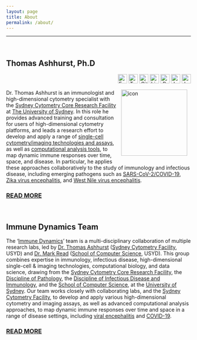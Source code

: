 ```yaml
---
layout: page
title: About
permalink: /about/
---
```


---

<br />

<h2>Thomas Ashhurst, Ph.D</h2><p style="text-align: right;">
<a href="mailto:thomas.ashhurst@sydney.edu.au"><img src="https://raw.githubusercontent.com/tomashhurst/tomashhurst.github.io/2a9877aba13f6f7b46b11728a68d7047debb0f36/custom_SVG/EmailSVG.svg" alt="Email logo" width="25"></a>
<a href="https://twitter.com/TomAsh_1"><img src="https://raw.githubusercontent.com/tomashhurst/tomashhurst.github.io/2a9877aba13f6f7b46b11728a68d7047debb0f36/custom_SVG/TwitterSVG.svg" alt="Twitter logo" width="25"></a>
<a href="https://github.com/tomashhurst"><img src="https://raw.githubusercontent.com/tomashhurst/tomashhurst.github.io/2a9877aba13f6f7b46b11728a68d7047debb0f36/custom_SVG/GithubSVG.svg" alt="Github logo" width="25"></a>
<a href="https://www.linkedin.com/in/thomas-ashhurst/"><img src="https://raw.githubusercontent.com/tomashhurst/tomashhurst.github.io/2a9877aba13f6f7b46b11728a68d7047debb0f36/custom_SVG/LinkedInSVG.svg" alt="LinkedIn logo" width="25"></a>
<a href="https://www.researchgate.net/profile/Thomas-Ashhurst"><img src="https://raw.githubusercontent.com/tomashhurst/tomashhurst.github.io/2a9877aba13f6f7b46b11728a68d7047debb0f36/custom_SVG/ResearchGate_icon_SVG.svg" alt="ResearchGate logo" width="25"></a>
<a href="https://scholar.google.com.au/citations?user=b1eTDlQAAAAJ&hl=en"><img src="https://raw.githubusercontent.com/tomashhurst/tomashhurst.github.io/2a9877aba13f6f7b46b11728a68d7047debb0f36/custom_SVG/Google_Scholar_logo.svg" alt="Logo" width="25"></a>
<a href="https://orcid.org/0000-0001-7269-7773"><img src="https://raw.githubusercontent.com/tomashhurst/tomashhurst.github.io/2a9877aba13f6f7b46b11728a68d7047debb0f36/custom_SVG/ORCID_iD.svg" alt="Logo" width="25"></a>
</p>

<div class='row'>
    <div class="image">
        <a href="https://immunedynamics.io/thomas-ashhurst/">
            <img src="https://raw.githubusercontent.com/tomashhurst/tomashhurst.github.io/master/images/TA%20cropped.jpg" alt="icon" width="180" align="right" style="padding-left: 10px; padding-right: 10px; padding-top: 0px; padding-bottom: 10px">
        </a>
    </div>
</div>

Dr. Thomas Ashhurst is an immunologist and high-dimensional cytometry specialist with the [Sydney Cytometry Core Research Facility](https://sydneycytometry.org.au) at [The University of Sydney](https://www.sydney.edu.au/). In this role he provides advanced training and consultation for users of high-dimensional cytometry platforms, and leads a research effort to develop and apply a range of [single-cell cytometry/imaging technologies and assays](https://tomashhurst.github.io/research/#high-dimensional-cytometry-and-imaging-technologies), as well as [computational analysis tools](https://tomashhurst.github.io/research/#computational-analysis-approaches), to map dynamic immune responses over time, space, and disease. In particular, he applies these approaches collaboratively to the study of immunology and infectious disease, including emerging pathogens such as [SARS-CoV-2/COVID-19](https://tomashhurst.github.io/research/#application-to-disease), [Zika virus encephalitis](https://tomashhurst.github.io/research/#application-to-disease), and [West Nile virus encephalitis](https://tomashhurst.github.io/research/#application-to-disease).

### [**READ MORE**](https://immunedynamics.io/thomas-ashhurst/)

<br />

## Immune Dynamics Team

The ‘[Immune Dynamics](https://immunedynamics.io/team)’ team is a multi-disciplinary collaboration of multiple research labs, led by [Dr. Thomas Ashhurst](https://immunedynamics.github.io/thomas-ashhurst/) ([Sydney Cytometry Facility](https://sydneycytometry.org.au), USYD) and [Dr. Mark Read](https://immunedynamics.github.io/mark-read/) ([School of Computer Science](https://www.sydney.edu.au/engineering/schools/school-of-computer-science.html), USYD). This group combines expertise in immunology, infectious disease, high-dimensional single-cell & imaging technologies, computational biology, and data science, drawing from the [Sydney Cytometry Core Research Facility](https://sydneycytometry.org.au/), the [Discipline of Pathology](https://www.sydney.edu.au/medicine-health/schools/school-of-medical-sciences/discipline-of-pathology.html), the [Discipline of Infectious Disease and Immunology](https://www.sydney.edu.au/medicine-health/our-research/school-of-medical-sciences.html), and the [School of Computer Science](https://www.sydney.edu.au/engineering/schools/school-of-computer-science.html), at the [University of Sydney](https://www.sydney.edu.au/). Our team works closely with collaborating labs, and the [Sydney Cytometry Facility](https://sydneycytometry.org.au/), to develop and apply various high-dimensional cytometry and imaging assays, as well as advanced computational analysis approaches, to map dynamic immune responses over time and space in a range of disease settings, including [viral encephalitis](https://immunedynamics.io/research) and [COVID-19](https://immunedynamics.io/research). 

### [**READ MORE**](https://immunedynamics.io/team/)

<br />
